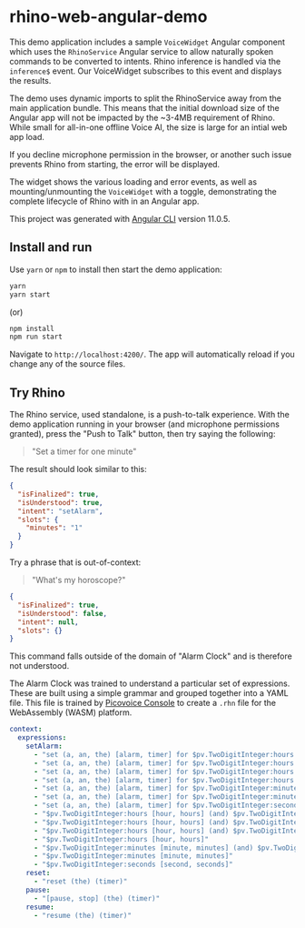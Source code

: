 # rhino-web-angular-demo

This demo application includes a sample `VoiceWidget` Angular component which uses the `RhinoService` Angular service to allow naturally spoken commands to be converted to intents. Rhino inference is handled via the `inference$` event. Our VoiceWidget subscribes to this event and displays the results.

The demo uses dynamic imports to split the RhinoService away from the main application bundle. This means that the initial download size of the Angular app will not be impacted by the ~3-4MB requirement of Rhino. While small for all-in-one offline Voice AI, the size is large for an intial web app load.

If you decline microphone permission in the browser, or another such issue prevents Rhino from starting, the error will be displayed.

The widget shows the various loading and error events, as well as mounting/unmounting the `VoiceWidget` with a toggle, demonstrating the complete lifecycle of Rhino with in an Angular app.

This project was generated with [Angular CLI](https://github.com/angular/angular-cli) version 11.0.5.

## Install and run

Use `yarn` or `npm` to install then start the demo application:

```bash
yarn
yarn start
```

(or)

```bash
npm install
npm run start
```

Navigate to `http://localhost:4200/`. The app will automatically reload if you change any of the source files.

## Try Rhino

The Rhino service, used standalone, is a push-to-talk experience. With the demo application running in your browser (and microphone permissions granted), press the "Push to Talk" button, then try saying the following:

> "Set a timer for one minute"

The result should look similar to this:

```json
{
  "isFinalized": true,
  "isUnderstood": true,
  "intent": "setAlarm",
  "slots": {
    "minutes": "1"
  }
}
```

Try a phrase that is out-of-context:

> "What's my horoscope?"

```json
{
  "isFinalized": true,
  "isUnderstood": false,
  "intent": null,
  "slots": {}
}
```

This command falls outside of the domain of "Alarm Clock" and is therefore not understood.

The Alarm Clock was trained to understand a particular set of expressions. These are built using a simple grammar and grouped together into a YAML file. This file is trained by [Picovoice Console](https://picovoice.ai/console/) to create a `.rhn` file for the WebAssembly (WASM) platform.

```yaml
context:
  expressions:
    setAlarm:
      - "set (a, an, the) [alarm, timer] for $pv.TwoDigitInteger:hours [hour, hours] (and) $pv.TwoDigitInteger:minutes [minute, minutes] (and) $pv.TwoDigitInteger:seconds [second, seconds]"
      - "set (a, an, the) [alarm, timer] for $pv.TwoDigitInteger:hours [hour, hours] (and) $pv.TwoDigitInteger:minutes [minute, minutes]"
      - "set (a, an, the) [alarm, timer] for $pv.TwoDigitInteger:hours [hour, hours] (and) $pv.TwoDigitInteger:seconds [second, seconds]"
      - "set (a, an, the) [alarm, timer] for $pv.TwoDigitInteger:hours [hour, hours]"
      - "set (a, an, the) [alarm, timer] for $pv.TwoDigitInteger:minutes [minute, minutes] (and) $pv.TwoDigitInteger:seconds [second, seconds]"
      - "set (a, an, the) [alarm, timer] for $pv.TwoDigitInteger:minutes [minute, minutes]"
      - "set (a, an, the) [alarm, timer] for $pv.TwoDigitInteger:seconds [second, seconds]"
      - "$pv.TwoDigitInteger:hours [hour, hours] (and) $pv.TwoDigitInteger:minutes [minute, minutes] (and) $pv.TwoDigitInteger:seconds [second, seconds]"
      - "$pv.TwoDigitInteger:hours [hour, hours] (and) $pv.TwoDigitInteger:minutes [minute, minutes]"
      - "$pv.TwoDigitInteger:hours [hour, hours] (and) $pv.TwoDigitInteger:seconds [second, seconds]"
      - "$pv.TwoDigitInteger:hours [hour, hours]"
      - "$pv.TwoDigitInteger:minutes [minute, minutes] (and) $pv.TwoDigitInteger:seconds [second, seconds]"
      - "$pv.TwoDigitInteger:minutes [minute, minutes]"
      - "$pv.TwoDigitInteger:seconds [second, seconds]"
    reset:
      - "reset (the) (timer)"
    pause:
      - "[pause, stop] (the) (timer)"
    resume:
      - "resume (the) (timer)"
```